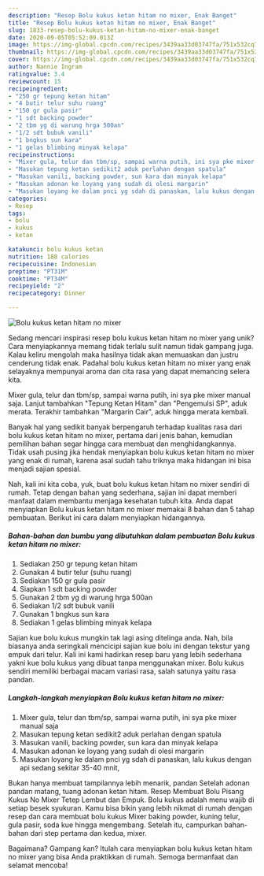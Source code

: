 ```yaml
---
description: "Resep Bolu kukus ketan hitam no mixer, Enak Banget"
title: "Resep Bolu kukus ketan hitam no mixer, Enak Banget"
slug: 1833-resep-bolu-kukus-ketan-hitam-no-mixer-enak-banget
date: 2020-09-05T05:52:09.013Z
image: https://img-global.cpcdn.com/recipes/3439aa33d03747fa/751x532cq70/bolu-kukus-ketan-hitam-no-mixer-foto-resep-utama.jpg
thumbnail: https://img-global.cpcdn.com/recipes/3439aa33d03747fa/751x532cq70/bolu-kukus-ketan-hitam-no-mixer-foto-resep-utama.jpg
cover: https://img-global.cpcdn.com/recipes/3439aa33d03747fa/751x532cq70/bolu-kukus-ketan-hitam-no-mixer-foto-resep-utama.jpg
author: Nannie Ingram
ratingvalue: 3.4
reviewcount: 15
recipeingredient:
- "250 gr tepung ketan hitam"
- "4 butir telur suhu ruang"
- "150 gr gula pasir"
- "1 sdt backing powder"
- "2 tbm yg di warung hrga 500an"
- "1/2 sdt bubuk vanili"
- "1 bngkus sun kara"
- "1 gelas blimbing minyak kelapa"
recipeinstructions:
- "Mixer gula, telur dan tbm/sp, sampai warna putih, ini sya pke mixer manual saja"
- "Masukan tepung ketan sedikit2 aduk perlahan dengan spatula"
- "Masukan vanili, backing powder, sun kara dan minyak kelapa"
- "Masukan adonan ke loyang yang sudah di olesi margarin"
- "Masukan loyang ke dalam pnci yg sdah di panaskan, lalu kukus dengan api sedang sekitar 35-40 mnit,"
categories:
- Resep
tags:
- bolu
- kukus
- ketan

katakunci: bolu kukus ketan 
nutrition: 188 calories
recipecuisine: Indonesian
preptime: "PT31M"
cooktime: "PT34M"
recipeyield: "2"
recipecategory: Dinner

---
```



![Bolu kukus ketan hitam no mixer](https://img-global.cpcdn.com/recipes/3439aa33d03747fa/751x532cq70/bolu-kukus-ketan-hitam-no-mixer-foto-resep-utama.jpg)

Sedang mencari inspirasi resep bolu kukus ketan hitam no mixer yang unik? Cara menyiapkannya memang tidak terlalu sulit namun tidak gampang juga. Kalau keliru mengolah maka hasilnya tidak akan memuaskan dan justru cenderung tidak enak. Padahal bolu kukus ketan hitam no mixer yang enak selayaknya mempunyai aroma dan cita rasa yang dapat memancing selera kita.

Mixer gula, telur dan tbm/sp, sampai warna putih, ini sya pke mixer manual saja. Lanjut tambahkan &#34;Tepung Ketan Hitam&#34; dan &#34;Pengemulsi SP&#34;, aduk merata. Terakhir tambahkan &#34;Margarin Cair&#34;, aduk hingga merata kembali.

Banyak hal yang sedikit banyak berpengaruh terhadap kualitas rasa dari bolu kukus ketan hitam no mixer, pertama dari jenis bahan, kemudian pemilihan bahan segar hingga cara membuat dan menghidangkannya. Tidak usah pusing jika hendak menyiapkan bolu kukus ketan hitam no mixer yang enak di rumah, karena asal sudah tahu triknya maka hidangan ini bisa menjadi sajian spesial.


Nah, kali ini kita coba, yuk, buat bolu kukus ketan hitam no mixer sendiri di rumah. Tetap dengan bahan yang sederhana, sajian ini dapat memberi manfaat dalam membantu menjaga kesehatan tubuh kita. Anda dapat menyiapkan Bolu kukus ketan hitam no mixer memakai 8 bahan dan 5 tahap pembuatan. Berikut ini cara dalam menyiapkan hidangannya.

<!--inarticleads1-->

##### Bahan-bahan dan bumbu yang dibutuhkan dalam pembuatan Bolu kukus ketan hitam no mixer:

1. Sediakan 250 gr tepung ketan hitam
1. Gunakan 4 butir telur (suhu ruang)
1. Sediakan 150 gr gula pasir
1. Siapkan 1 sdt backing powder
1. Gunakan 2 tbm yg di warung hrga 500an
1. Sediakan 1/2 sdt bubuk vanili
1. Gunakan 1 bngkus sun kara
1. Sediakan 1 gelas blimbing minyak kelapa


Sajian kue bolu kukus mungkin tak lagi asing ditelinga anda. Nah, bila biasanya anda seringkali mencicipi sajian kue bolu ini dengan tekstur yang empuk dari telur. Kali ini kami hadirkan resep baru yang lebih sederhana yakni kue bolu kukus yang dibuat tanpa menggunakan mixer. Bolu kukus sendiri memiliki berbagai macam variasi rasa, salah satunya yaitu rasa pandan. 

<!--inarticleads2-->

##### Langkah-langkah menyiapkan Bolu kukus ketan hitam no mixer:

1. Mixer gula, telur dan tbm/sp, sampai warna putih, ini sya pke mixer manual saja
1. Masukan tepung ketan sedikit2 aduk perlahan dengan spatula
1. Masukan vanili, backing powder, sun kara dan minyak kelapa
1. Masukan adonan ke loyang yang sudah di olesi margarin
1. Masukan loyang ke dalam pnci yg sdah di panaskan, lalu kukus dengan api sedang sekitar 35-40 mnit,


Bukan hanya membuat tampilannya lebih menarik, pandan Setelah adonan pandan matang, tuang adonan ketan hitam. Resep Membuat Bolu Pisang Kukus No Mixer Tetep Lembut dan Empuk. Bolu kukus adalah menu wajib di setiap besek syukuran. Kamu bisa bikin yang lebih nikmat di rumah dengan resep dan cara membuat bolu kukus Mixer baking powder, kuning telur, gula pasir, soda kue hingga mengembang. Setelah itu, campurkan bahan-bahan dari step pertama dan kedua, mixer. 

Bagaimana? Gampang kan? Itulah cara menyiapkan bolu kukus ketan hitam no mixer yang bisa Anda praktikkan di rumah. Semoga bermanfaat dan selamat mencoba!
